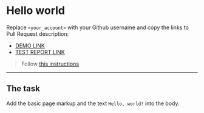 # Hello world
Replace `<your_account>` with your Github username and copy the links to Pull Request description:
- [DEMO LINK](https://anastasiia-tereshok.github.io/layout_hello-world/)
- [TEST REPORT LINK](https://anastasiia-tereshok.github.io/layout_hello-world/report/html_report/)

> Follow [this instructions](https://mate-academy.github.io/layout_task-guideline/#how-to-solve-the-layout-tasks-on-github)
___

## The task 
Add the basic page markup and the text `Hello, world!` into the body.
